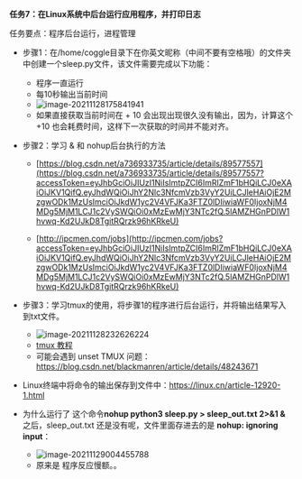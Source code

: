 **任务7：在Linux系统中后台运行应用程序，并打印日志**

任务要点：程序后台运行，进程管理

- 步骤1：在/home/coggle目录下在你英文昵称（中间不要有空格哦）的文件夹中创建一个sleep.py文件，该文件需要完成以下功能：

  - 程序一直运行
  - 每10秒输出当前时间
  - ![image-20211128175841941](C:\Users\ZHUAN\AppData\Roaming\Typora\typora-user-images\image-20211128175841941.png)
  - 如果直接获取当前时间在 + 10  会出现出现很久没有输出，因为，计算这个+10 也会耗费时间，这样下一次获取的时间并不能对齐。
- 步骤2：学习 & 和 nohup后台执行的方法

  - [https://blog.csdn.net/a736933735/article/details/89577557](https://blog.csdn.net/a736933735/article/details/89577557?accessToken=eyJhbGciOiJIUzI1NiIsImtpZCI6ImRlZmF1bHQiLCJ0eXAiOiJKV1QifQ.eyJhdWQiOiJhY2Nlc3NfcmVzb3VyY2UiLCJleHAiOjE2MzgwODk1MzUsImciOiJkdW1yc2V4VFJKa3FTZ0lDIiwiaWF0IjoxNjM4MDg5MjM1LCJ1c2VySWQiOi0xMzEwMjY3NTc2fQ.5lAMZHGnPDlW1hvwq-Kd2UJkD8TgitRQrzk96hKRkeU)

  - [http://ipcmen.com/jobs](http://ipcmen.com/jobs?accessToken=eyJhbGciOiJIUzI1NiIsImtpZCI6ImRlZmF1bHQiLCJ0eXAiOiJKV1QifQ.eyJhdWQiOiJhY2Nlc3NfcmVzb3VyY2UiLCJleHAiOjE2MzgwODk1MzUsImciOiJkdW1yc2V4VFJKa3FTZ0lDIiwiaWF0IjoxNjM4MDg5MjM1LCJ1c2VySWQiOi0xMzEwMjY3NTc2fQ.5lAMZHGnPDlW1hvwq-Kd2UJkD8TgitRQrzk96hKRkeU)
- 步骤3：学习tmux的使用，将步骤1的程序进行后台运行，并将输出结果写入到txt文件。
  - ![image-20211128232626224](C:\Users\ZHUAN\AppData\Roaming\Typora\typora-user-images\image-20211128232626224.png)
  - [tmux 教程](https://www.ruanyifeng.com/blog/2019/10/tmux.html)
  - 可能会遇到 unset TMUX 问题：https://blog.csdn.net/blackmanren/article/details/48243671


- Linux终端中将命令的输出保存到文件中：https://linux.cn/article-12920-1.html

- 为什么运行了 这个命令**nohup python3 sleep.py > sleep_out.txt 2>&1 &** 之后，sleep_out.txt 还是没有呢，文件里面存进去的是 **nohup: ignoring input**：
  - ![image-20211129004455788](C:\Users\ZHUAN\AppData\Roaming\Typora\typora-user-images\image-20211129004455788.png)
  - 原来是 程序反应慢额。。
